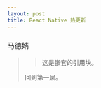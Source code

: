 ```yaml
---
layout: post
title: React Native 热更新
---
```


<h3 style="font-weight: 300; font-family: 'STXingkai', '华文行楷'; ">马德婧</h3>

> 
>
> > 这是嵌套的引用块。
>
> 回到第一层。